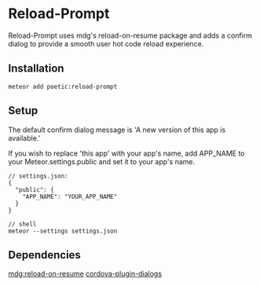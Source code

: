 # Reload-Prompt

Reload-Prompt uses mdg's reload-on-resume package and adds a confirm dialog to provide a smooth user hot code reload experience.

## Installation

```
meteor add poetic:reload-prompt
```

## Setup

The default confirm dialog message is 'A new version of this app is available.'

If you wish to replace 'this app' with your app's name, add APP_NAME to your
Meteor.settings.public and set it to your app's name.

```
// settings.json:
{
  "public": {
    "APP_NAME": "YOUR_APP_NAME"
  }
}

// shell
meteor --settings settings.json
```

## Dependencies

[mdg:reload-on-resume](https://github.com/meteor/mobile-packages/blob/master/packages/mdg:reload-on-resume/README.md)
[cordova-plugin-dialogs](https://github.com/apache/cordova-plugin-dialogs)
